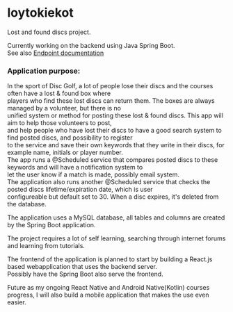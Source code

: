 # loytokiekot
 Lost and found discs project.  
  
 Currently working on the backend using Java Spring Boot.  
 See also [Endpoint documentation](https://github.com/t1rate01/loytokiekot/blob/main/ENDPOINTS.md)  

### Application purpose:  
 In the sport of Disc Golf, a lot of people lose their discs and the courses often have a lost & found box where  
 players who find these lost discs can return them. The boxes are always managed by a volunteer, but there is no  
 unified system or method for posting these lost & found discs. This app will aim to help those volunteers to post,  
 and help people who have lost their discs to have a good search system to find posted discs, and possibility to register  
 to the service and save their own keywords that they write in their discs, for example name, initials or player number.  
 The app runs a @Scheduled service that compares posted discs to these keywords and will have a notification system to  
 let the user know if a match is made, possibly email system.  
 The application also runs another @Scheduled service that checks the posted discs lifetime/expiration date, which is user  
 configureable but default set to 30. When a disc expires, it's deleted from the database.  
  
 The application uses a MySQL database, all tables and columns are created by the Spring Boot application.  

 The project requires a lot of self learning, searching through internet forums and learning from tutorials.    

  The frontend of the application is planned to start by building a React.js based webapplication that uses the backend server.  
  Possibly have the Spring Boot also serve the frontend.  
    
  Future as my ongoing React Native and Android Native(Kotlin) courses progress, I will also build a mobile application that makes the use even easier.  
